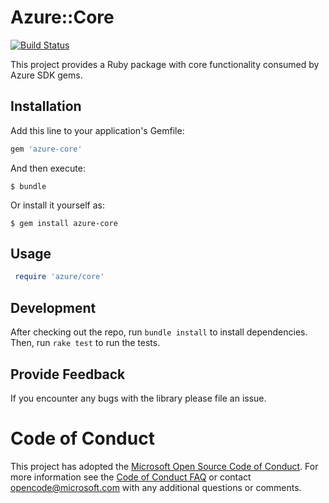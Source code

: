 # Azure::Core

[![Build Status](https://travis-ci.org/Azure/azure-ruby-asm-core.png?branch=master)](https://travis-ci.org/Azure/azure-ruby-asm-core) 

This project provides a Ruby package with core functionality consumed by Azure SDK gems.

## Installation

Add this line to your application's Gemfile:

```ruby
gem 'azure-core'
```

And then execute:

    $ bundle

Or install it yourself as:

    $ gem install azure-core

## Usage
```ruby
 require 'azure/core'
```

## Development

After checking out the repo, run `bundle install` to install dependencies. Then, run `rake test` to run the tests.

## Provide Feedback

If you encounter any bugs with the library please file an issue.

# Code of Conduct 
This project has adopted the [Microsoft Open Source Code of Conduct](https://opensource.microsoft.com/codeofconduct/). For more information see the [Code of Conduct FAQ](https://opensource.microsoft.com/codeofconduct/faq/) or contact [opencode@microsoft.com](mailto:opencode@microsoft.com) with any additional questions or comments.
